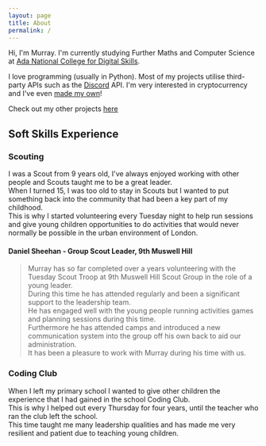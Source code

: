 ```yaml
---
layout: page
title: About
permalink: /
---
```


Hi, I'm Murray. I'm currently studying Further Maths and Computer Science at [Ada National College for Digital Skills](https://ada.ac.uk).

I love programming (usually in Python). Most of my projects utilise third-party APIs such as the [Discord](https://discord.com) API.
I'm very interested in cryptocurrency and I've even [made my own](/crypto/python/2021/05/19/murraxcoin.html)!

Check out my other projects [here](/portfolio.html)

## Soft Skills Experience
### Scouting
I was a Scout from 9 years old, I've always enjoyed working with other people and Scouts taught me to be a great leader.  
When I turned 15, I was too old to stay in Scouts but I wanted to put something back into the community that had been a key part of my childhood.  
This is why I started volunteering every Tuesday night to help run sessions and give young children opportunities to do activities that would never normally be possible in the urban environment of London.

#### Daniel Sheehan - Group Scout Leader, 9th Muswell Hill
> Murray has so far completed over a years volunteering with the Tuesday Scout Troop at 9th Muswell Hill Scout Group in the role of a young leader.  
During this time he has attended regularly and been a significant support to the leadership team.  
He has engaged well with the young people running activities games and planning sessions during this time.  
Furthermore he has attended camps and introduced a new communication system into the group off his own back to aid our administration.  
It has been a pleasure to work with Murray during his time with us. 

### Coding Club
When I left my primary school I wanted to give other children the experience that I had gained in the school Coding Club.  
This is why I helped out every Thursday for four years, until the teacher who ran the club left the school.  
This time taught me many leadership qualities and has made me very resilient and patient due to teaching young children.
